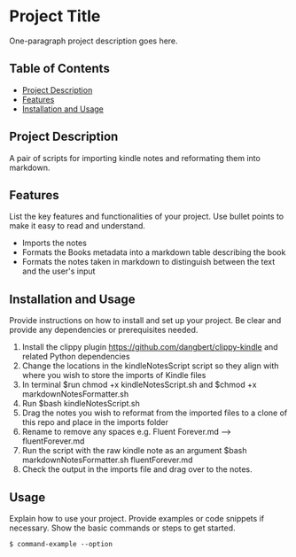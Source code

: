 # Project Title

One-paragraph project description goes here.

## Table of Contents

- [Project Description](#project-description)
- [Features](#features)
- [Installation and Usage](#installation-and-usage)


## Project Description

A pair of scripts for importing kindle notes and reformating them into markdown.

## Features

List the key features and functionalities of your project. Use bullet points to make it easy to read and understand.

- Imports the notes
- Formats the Books metadata into a markdown table describing the book
- Formats the notes taken in markdown to distinguish between the text and the user's input

## Installation and Usage

Provide instructions on how to install and set up your project. Be clear and provide any dependencies or prerequisites needed.

1. Install the clippy plugin https://github.com/dangbert/clippy-kindle and related Python dependencies
2. Change the locations in the kindleNotesScript script so they align with where you wish to store the imports of Kindle files
3. In terminal $run chmod +x kindleNotesScript.sh and $chmod +x markdownNotesFormatter.sh
4. Run $bash kindleNotesScript.sh
5. Drag the notes you wish to reformat from the imported files to a clone of this repo and place in the imports folder
6. Rename to remove any spaces e.g. Fluent Forever.md --> fluentForever.md
7. Run the script with the raw kindle note as an argument $bash markdownNotesFormatter.sh fluentForever.md
8. Check the output in the imports file and drag over to the notes.



## Usage

Explain how to use your project. Provide examples or code snippets if necessary. Show the basic commands or steps to get started.

```shell
$ command-example --option
